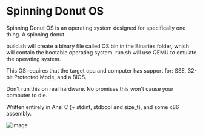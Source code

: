 # Spinning Donut OS

Spinning Donut OS is an operating system designed for specifically one thing. A spinning donut.

build.sh will create a binary file called OS.bin in the Binaries folder, which will contain the bootable operating system.
run.sh will use QEMU to emulate the operating system.

This OS requires that the target cpu and computer has support for: SSE, 32-bit Protected Mode, and a BIOS.

Don't run this on real hardware. No promises this won't cause your computer to die.

Written entirely in Ansi C (+ stdint, stdbool and size_t), and some x86 assembly.

![image](https://github.com/user-attachments/assets/70b7fc7e-0b12-4ba4-97ff-993c9f5c5f61)
